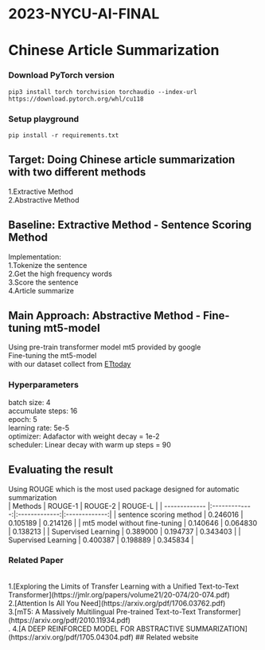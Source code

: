 # 2023-NYCU-AI-FINAL
# Chinese Article Summarization
###  Download PyTorch version
```
pip3 install torch torchvision torchaudio --index-url https://download.pytorch.org/whl/cu118
```
### Setup playground
```
pip install -r requirements.txt
```
## Target: Doing Chinese article summarization with two different methods
 1.Extractive Method
<br/>
 2.Abstractive Method
## Baseline: Extractive Method - Sentence Scoring Method
Implementation:
<br/>
1.Tokenize the sentence
<br/>
2.Get the high frequency words
<br/>
3.Score the sentence
<br/>
4.Article summarize
## Main Approach: Abstractive Method - Fine-tuning mt5-model
Using pre-train transformer model mt5 provided by google 
<br/>
Fine-tuning the mt5-model
<br/>
with our dataset collect from [ETtoday](https://www.ettoday.net/?from=logo)
<br/>
### Hyperparameters
batch size: 4
<br/>
accumulate steps: 16
<br/>
epoch: 5
<br/>
learning rate: 5e-5
<br/>
optimizer: Adafactor with weight decay = 1e-2
<br/>
scheduler: Linear decay with warm up steps = 90
<br/>
## Evaluating the result
Using ROUGE which is the most used package designed for automatic summarization
<br/>
| Methods        | ROUGE-1           | ROUGE-2  | ROUGE-L |
| ------------- |:-------------:|:-------------:|:-------------:|
| sentence scoring method | 0.246016 | 0.105189 | 0.214126 |
| mt5 model without fine-tuning | 0.140646 | 0.064830 | 0.138213 |
| Supervised Learning | 0.389000 | 0.194737 | 0.343403 |
| Supervised Learning | 0.400387 | 0.198889 | 0.345834 |

### Related Paper
<br/>
1.[Exploring the Limits of Transfer Learning with a Unified Text-to-Text Transformer](https://jmlr.org/papers/volume21/20-074/20-074.pdf)
<br/>
2.[Attention Is All You Need](https://arxiv.org/pdf/1706.03762.pdf)
<br/>
3.[mT5: A Massively Multilingual Pre-trained Text-to-Text Transformer](https://arxiv.org/pdf/2010.11934.pdf)
<br/>.
4.[A DEEP REINFORCED MODEL FOR ABSTRACTIVE SUMMARIZATION](https://arxiv.org/pdf/1705.04304.pdf)
## Related website
